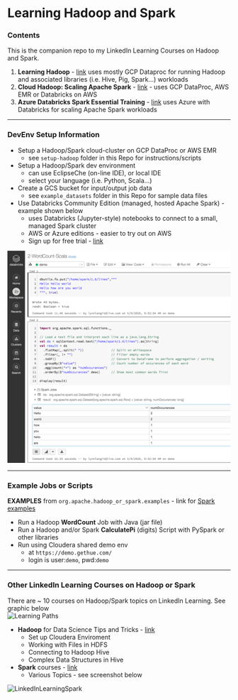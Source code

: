 # Learning Hadoop and Spark

### Contents

This is the companion repo to my LinkedIn Learning Courses on Hadoop and Spark.  
1. **Learning Hadoop** - [link](https://www.linkedin.com/learning/learning-hadoop-2) uses mostly GCP Dataproc for running Hadoop and associated libraries (i.e. Hive, Pig, Spark...) workloads
2. **Cloud Hadoop: Scaling Apache Spark** - [link](https://www.linkedin.com/learning/cloud-hadoop-scaling-apache-spark) - uses GCP DataProc, AWS EMR or Databricks on AWS
3. **Azure Databricks Spark Essential Training** - [link](https://www.linkedin.com/learning/azure-databricks-essential-training) uses Azure with Databricks for scaling Apache Spark workloads

---

### DevEnv Setup Information

- Setup a Hadoop/Spark cloud-cluster on GCP DataProc or AWS EMR
    - see `setup-hadoop` folder in this Repo for instructions/scripts
- Setup a Hadoop/Spark dev environment 
    - can use EclipseChe (on-line IDE), or local IDE
    - select your language (i.e. Python, Scala...)
- Create a GCS bucket for input/output job data
    - see `example_datasets` folder in this Repo for sample data files
- Use Databricks Community Edition (managed, hosted Apache Spark) - example shown below
    - uses Databricks (Jupyter-style) notebooks to connect to a small, managed Spark cluster
    - AWS or Azure editions - easier to try out on AWS
    - Sign up for free trial - [link](https://databricks.com/try-databricks)

![Databricks Notebook](/images/word-count-databricks.png)

---
 
### Example Jobs or Scripts

**EXAMPLES** from `org.apache.hadoop_or_spark.examples` - link for [Spark examples](https://github.com/apache/spark/tree/master/examples/src/main/scala/org/apache/spark/examples)

- Run a Hadoop **WordCount** Job with Java (jar file)
- Run a Hadoop and/or Spark **CalculatePi** (digits) Script with PySpark or other libraries
- Run using Cloudera shared demo env 
    - at `https://demo.gethue.com/` 
    - login is user:`demo`, pwd:`demo`
---

### Other LinkedIn Learning Courses on Hadoop or Spark

There are ~ 10 courses on Hadoop/Spark topics on LinkedIn Learning.  See graphic below  
![Learning Paths](https://github.com/lynnlangit/learning-hadoop-and-spark/blob/master/images/path.png)

- **Hadoop** for Data Science Tips and Tricks - [link](https://www.linkedin.com/learning/hadoop-for-data-science-tips-tricks-techniques)
    - Set up Cloudera Enviroment
    - Working with Files in HDFS
    - Connecting to Hadoop Hive
    - Complex Data Structures in Hive
- **Spark** courses - [link](https://www.linkedin.com/learning/search?entityType=COURSE&keywords=Spark&software=Apache%20Spark~Hadoop)
    - Various Topics - see screenshot below

![LinkedInLearningSpark](https://github.com/lynnlangit/learning-hadoop-and-spark/blob/master/images/spark-courses.png)

